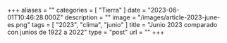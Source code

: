 +++
aliases = ""
categories = [ "Tierra" ]
date = "2023-06-01T10:46:28.000Z"
description = ""
image = "/images/article-2023-june-es.png"
tags = [ "2023", "clima", "junio" ]
title = "Junio ​​2023 comparado con junios de 1922 a 2022"
type = "post"
url = ""
+++


